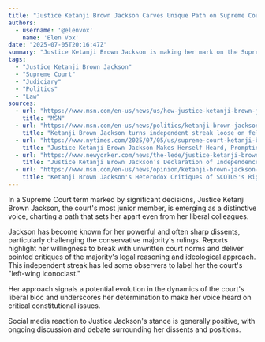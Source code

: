 ```yaml
---
title: "Justice Ketanji Brown Jackson Carves Unique Path on Supreme Court"
authors:
  - username: '@elenvox'
    name: 'Elen Vox'
date: "2025-07-05T20:16:47Z"
summary: "Justice Ketanji Brown Jackson is making her mark on the Supreme Court, demonstrating a fierce independent streak and becoming a prominent voice of dissent, sometimes even diverging from her liberal colleagues."
tags:
  - "Justice Ketanji Brown Jackson"
  - "Supreme Court"
  - "Judiciary"
  - "Politics"
  - "Law"
sources:
  - url: "https://www.msn.com/en-us/news/us/how-justice-ketanji-brown-jackson-is-standing-out-from-her-liberal-colleagues/ar-AA1I0zLa"
    title: "MSN"
  - url: "https://www.msn.com/en-us/news/politics/ketanji-brown-jackson-turns-independent-streak-loose-on-fellow-justices/ar-AA1I1WxV"
    title: "Ketanji Brown Jackson turns independent streak loose on fellow justices"
  - url: "https://www.nytimes.com/2025/07/05/us/supreme-court-ketanji-brown-jackson.html"
    title: "Justice Ketanji Brown Jackson Makes Herself Heard, Prompting a Rebuke"
  - url: "https://www.newyorker.com/news/the-lede/justice-ketanji-brown-jacksons-declaration-of-independence"
    title: "Justice Ketanji Brown Jackson’s Declaration of Independence"
  - url: "https://www.msn.com/en-us/news/opinion/ketanji-brown-jackson-s-heterodox-critiques-of-scotus-s-right-wing/ar-AA1HTlov"
    title: "Ketanji Brown Jackson's Heterodox Critiques of SCOTUS's Right Wing"
---
```


In a Supreme Court term marked by significant decisions, Justice Ketanji Brown Jackson, the court's most junior member, is emerging as a distinctive voice, charting a path that sets her apart even from her liberal colleagues.

Jackson has become known for her powerful and often sharp dissents, particularly challenging the conservative majority's rulings. Reports highlight her willingness to break with unwritten court norms and deliver pointed critiques of the majority's legal reasoning and ideological approach. This independent streak has led some observers to label her the court's "left-wing iconoclast."

Her approach signals a potential evolution in the dynamics of the court's liberal bloc and underscores her determination to make her voice heard on critical constitutional issues.

Social media reaction to Justice Jackson's stance is generally positive, with ongoing discussion and debate surrounding her dissents and positions.
